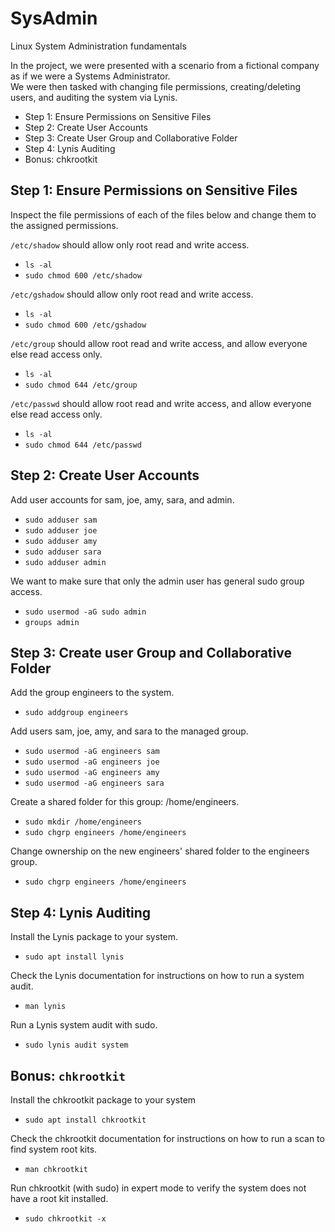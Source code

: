 # SysAdmin
Linux System Administration fundamentals

In the project, we were presented with a scenario from a fictional company as if we were a Systems Administrator.  
We were then tasked with changing file permissions, creating/deleting users, and auditing the system via Lynis.
- Step 1: Ensure Permissions on Sensitive Files
- Step 2: Create User Accounts
- Step 3: Create User Group and Collaborative Folder
- Step 4: Lynis Auditing
- Bonus: chkrootkit

## Step 1: Ensure Permissions on Sensitive Files
Inspect the file permissions of each of the files below and change them to the assigned permissions. 

`/etc/shadow` should allow only root read and write access.
  - `ls -al`
  - `sudo chmod 600 /etc/shadow`
    
`/etc/gshadow` should allow only root read and write access.
  - `ls -al`
  - `sudo chmod 600 /etc/gshadow`
    
`/etc/group` should allow root read and write access, and allow everyone else read access only.
  - `ls -al`
  - `sudo chmod 644 /etc/group`
    
`/etc/passwd` should allow root read and write access, and allow everyone else read access only.
  - `ls -al`
  - `sudo chmod 644 /etc/passwd` 
      
## Step 2: Create User Accounts
Add user accounts for sam, joe, amy, sara, and admin.

  - `sudo adduser sam`
  - `sudo adduser joe`
  - `sudo adduser amy`
  - `sudo adduser sara`
  - `sudo adduser admin`
  
We want to make sure that only the admin user has general sudo group access. 

  - `sudo usermod -aG sudo admin` 
  - `groups admin`
    
## Step 3: Create user Group and Collaborative Folder
Add the group engineers to the system.
  - `sudo addgroup engineers`
  
Add users sam, joe, amy, and sara to the managed group.
  - `sudo usermod -aG engineers sam`
  - `sudo usermod -aG engineers joe`
  - `sudo usermod -aG engineers amy`
  - `sudo usermod -aG engineers sara`

Create a shared folder for this group: /home/engineers.
  - `sudo mkdir /home/engineers`
  - `sudo chgrp engineers /home/engineers`

Change ownership on the new engineers' shared folder to the engineers group.
  - `sudo chgrp engineers /home/engineers`
    
## Step 4: Lynis Auditing
Install the Lynis package to your system.
  - `sudo apt install lynis`

Check the Lynis documentation for instructions on how to run a system audit.
  - `man lynis`

Run a Lynis system audit with sudo.
  - `sudo lynis audit system`
    
## Bonus: `chkrootkit`
Install the chkrootkit package to your system
  - `sudo apt install chkrootkit`

Check the chkrootkit documentation for instructions on how to run a scan to find system root kits.
  - `man chkrootkit`

Run chkrootkit (with sudo) in expert mode to verify the system does not have a root kit installed.
  - `sudo chkrootkit -x`
 
